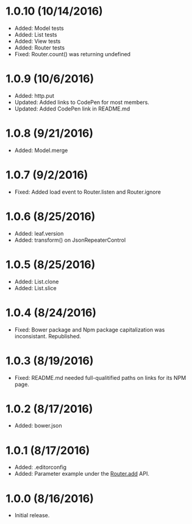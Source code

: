 # 1.0.10 (10/14/2016)

* Added: Model tests
* Added: List tests
* Added: View tests
* Added: Router tests
* Fixed: Router.count() was returning undefined

# 1.0.9 (10/6/2016)

* Added: http.put
* Updated: Added links to CodePen for most members.
* Updated: Added CodePen link in README.md

# 1.0.8  (9/21/2016)

* Added: Model.merge

# 1.0.7  (9/2/2016)

* Fixed: Added load event to Router.listen and Router.ignore

# 1.0.6  (8/25/2016)

* Added: leaf.version
* Added: transform() on JsonRepeaterControl

# 1.0.5  (8/25/2016)

* Added: List.clone
* Added: List.slice

# 1.0.4  (8/24/2016)

* Fixed: Bower package and Npm package capitalization was inconsistant. Republished.

# 1.0.3  (8/19/2016)

* Fixed: README.md needed full-qualitified paths on links for its NPM page.

# 1.0.2  (8/17/2016)

* Added: bower.json

# 1.0.1  (8/17/2016)

* Added: .editorconfig
* Added: Parameter example under the [Router.add](docs/api/router/add.md) API.

# 1.0.0 (8/16/2016)

* Initial release.
